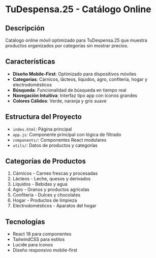 # TuDespensa.25 - Catálogo Online

## Descripción
Catálogo online móvil optimizado para TuDespensa.25 que muestra productos organizados por categorías sin mostrar precios.

## Características
- **Diseño Mobile-First**: Optimizado para dispositivos móviles
- **Categorías**: Cárnicos, lácteos, líquidos, agro, confitería, hogar y electrodomésticos
- **Búsqueda**: Funcionalidad de búsqueda en tiempo real
- **Navegación Intuitiva**: Interfaz tipo app con íconos grandes
- **Colores Cálidos**: Verde, naranja y gris suave

## Estructura del Proyecto
- `index.html`: Página principal
- `app.js`: Componente principal con lógica de filtrado
- `components/`: Componentes React modulares
- `utils/`: Datos de productos y categorías

## Categorías de Productos
1. Cárnicos - Carnes frescas y procesadas
2. Lácteos - Leche, quesos y derivados
3. Líquidos - Bebidas y agua
4. Agro - Granos y productos agrícolas
5. Confitería - Dulces y chocolates
6. Hogar - Productos de limpieza
7. Electrodomésticos - Aparatos del hogar

## Tecnologías
- React 18 para componentes
- TailwindCSS para estilos
- Lucide para íconos
- Diseño responsivo mobile-first